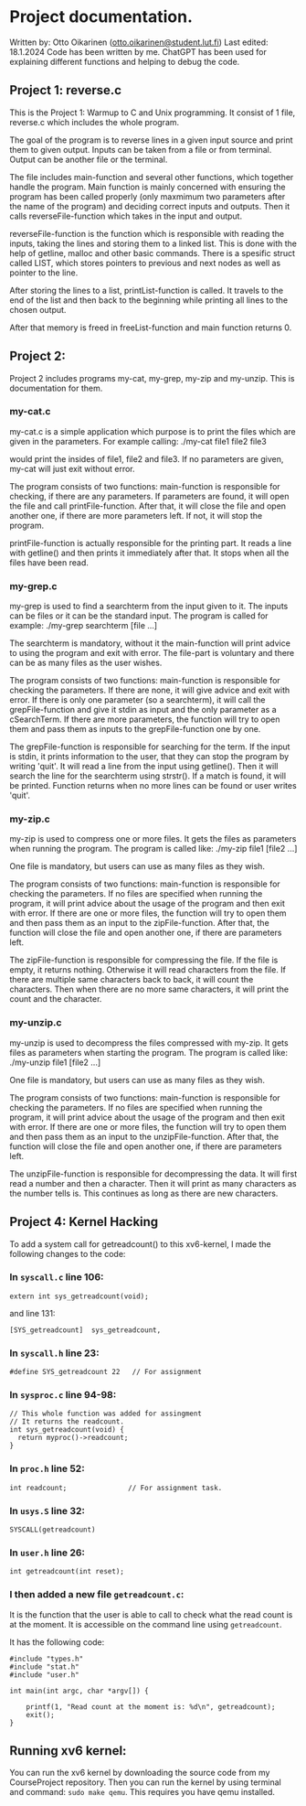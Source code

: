 # Project documentation. 

Written by: Otto Oikarinen (otto.oikarinen@student.lut.fi)
Last edited: 18.1.2024
Code has been written by me. ChatGPT has been used for explaining different functions and helping to debug the code. 

## Project 1: reverse.c

This is the Project 1: Warmup to C and Unix programming. 
It consist of 1 file, reverse.c which includes the whole program. 

The goal of the program is to reverse lines in a given input source and print them to given output. Inputs can be taken from a file or from terminal. Output can be another file or the terminal.

The file includes main-function and several other functions, which together handle the program. Main function is mainly concerned with ensuring the program has been called properly (only maxmimum two parameters after the name of the program) and deciding correct inputs and outputs. Then it calls reverseFile-function which takes in the input and output. 

reverseFile-function is the function which is responsible with reading the inputs, taking the lines and storing them to a linked list. This is done with the help of getline, malloc and other basic commands. There is a spesific struct called LIST, which stores pointers to previous and next nodes as well as pointer to the line. 

After storing the lines to a list, printList-function is called. It travels to the end of the list and then back to the beginning while printing all lines to the chosen output. 

After that memory is freed in freeList-function and main function returns 0.

## Project 2:

Project 2 includes programs my-cat, my-grep, my-zip and my-unzip. This is documentation for them. 

### my-cat.c

my-cat.c is a simple application which purpose is to print the files which are given in the parameters. For example calling:
./my-cat file1 file2 file3

would print the insides of file1, file2 and file3. If no parameters are given, my-cat will just exit without error. 

The program consists of two functions:
main-function is responsible for checking, if there are any parameters. If parameters are found, it will open the file and call printFile-function. After that, it will close the file and open another one, if there are more parameters left. If not, it will stop the program.

printFile-function is actually responsible for the printing part. It reads a line with getline() and then prints it immediately after that. It stops when all the files have been read.

### my-grep.c

my-grep is used to find a searchterm from the input given to it. The inputs can be files or it can be the standard input. The program is called for example:
./my-grep searchterm [file ...]

The searchterm is mandatory, without it the main-function will print advice to using the program and exit with error. The file-part is voluntary and there can be as many files as the user wishes.

The program consists of two functions:
main-function is responsible for checking the parameters. If there are none, it will give advice and exit with error. If there is only one parameter (so a searchterm), it will call the grepFile-function and give it stdin as input and the only parameter as a cSearchTerm. If there are more parameters, the function will try to open them and pass them as inputs to the grepFile-function one by one. 

The grepFile-function is responsible for searching for the term. If the input is stdin, it prints information to the user, that they can stop the program by writing 'quit'. It will read a line from the input using getline(). Then it will search the line for the searchterm using strstr(). If a match is found, it will be printed. Function returns when no more lines can be found or user writes 'quit'.

### my-zip.c

my-zip is used to compress one or more files. It gets the files as parameters when running the program. The program is called like:
./my-zip file1 [file2 ...]

One file is mandatory, but users can use as many files as they wish. 

The program consists of two functions:
main-function is responsible for checking the parameters. If no files are specified when running the program, it will print advice about the usage of the program and then exit with error. If there are one or more files, the function will try to open them and then pass them as an input to the zipFile-function. After that, the function will close the file and open another one, if there are parameters left. 

The zipFile-function is responsible for compressing the file. If the file is empty, it returns nothing. Otherwise it will read characters from the file. If there are multiple same characters back to back, it will count the characters. Then when there are no more same characters, it will print the count and the character. 

### my-unzip.c

my-unzip is used to decompress the files compressed with my-zip. It gets files as parameters when starting the program. The program is called like:
./my-unzip file1 [file2 ...]

One file is mandatory, but users can use as many files as they wish.

The program consists of two functions:
main-function is responsible for checking the parameters. If no files are specified when running the program, it will print advice about the usage of the program and then exit with error. If there are one or more files, the function will try to open them and then pass them as an input to the unzipFile-function. After that, the function will close the file and open another one, if there are parameters left. 

The unzipFile-function is responsible for decompressing the data. It will first read a number and then a character. Then it will print as many characters as the number tells is. This continues as long as there are new characters.


## Project 4: Kernel Hacking

To add a system call for getreadcount() to this xv6-kernel, I made the following changes to the code: 

### In `syscall.c` line 106:
```
extern int sys_getreadcount(void);
```
and line 131: 
```
[SYS_getreadcount]  sys_getreadcount,
```

### In `syscall.h` line 23:
```
#define SYS_getreadcount 22   // For assignment
```

### In `sysproc.c` line 94-98:
```
// This whole function was added for assingment
// It returns the readcount. 
int sys_getreadcount(void) {
  return myproc()->readcount;  
}
```
### In `proc.h` line 52:

 ```
 int readcount;               // For assignment task. 
 ```

 ### In `usys.S` line 32:
 ```
 SYSCALL(getreadcount)
 ```

### In `user.h` line 26:
```
int getreadcount(int reset);
```

### I then added a new file `getreadcount.c`:
It is the function that the user is able to call to check what the read count is at the moment. It is accessible on the command line using 
`getreadcount`.

It has the following code:
```
#include "types.h"
#include "stat.h"
#include "user.h"

int main(int argc, char *argv[]) {

    printf(1, "Read count at the moment is: %d\n", getreadcount);
    exit();
}
```


## Running xv6 kernel:

You can run the xv6 kernel by downloading the source code from my CourseProject repository. Then you can run the kernel by using terminal and command:
`sudo make qemu`. This requires you have qemu installed. 